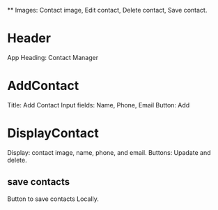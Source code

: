 ** Images: Contact image, Edit contact, Delete contact, Save contact.

# Header
App Heading: Contact Manager

# AddContact
Title: Add Contact
Input fields: Name, Phone, Email
Button: Add

# DisplayContact
Display: contact image, name, phone, and email.
Buttons: Upadate and delete.
## save contacts
Button to save contacts Locally.